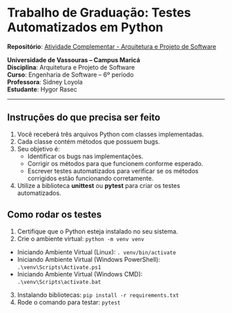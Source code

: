 # Trabalho de Graduação: Testes Automatizados em Python

**Repositório**: [Atividade Complementar - Arquitetura e Projeto de Software](https://github.com/hygorrasec/Atividade-Complementar---Arquitetura-e-Projeto-de-Software)

**Universidade de Vassouras – Campus Maricá**  
**Disciplina**: Arquitetura e Projeto de Software  
**Curso**: Engenharia de Software – 6º período  
**Professora**: Sidney Loyola  
**Estudante**: Hygor Rasec  

---

## Instruções do que precisa ser feito

1. Você receberá três arquivos Python com classes implementadas.  
2. Cada classe contém métodos que possuem bugs.  
3. Seu objetivo é:  
   - Identificar os bugs nas implementações.  
   - Corrigir os métodos para que funcionem conforme esperado.  
   - Escrever testes automatizados para verificar se os métodos corrigidos estão funcionando corretamente.  
4. Utilize a biblioteca **unittest** ou **pytest** para criar os testes automatizados.

## Como rodar os testes

1. Certifique que o Python esteja instalado no seu sistema.
2. Crie o ambiente virtual: ```python -m venv venv```
- Iniciando Ambiente Virtual (Linux): ```. venv/bin/activate```
- Iniciando Ambiente Virtual (Windows PowerShell): ```.\venv\Scripts\Activate.ps1```
- Iniciando Ambiente Virtual (Windows CMD): ```.\venv\Scripts\activate.bat```
3. Instalando bibliotecas: ```pip install -r requirements.txt```
4. Rode o comando para testar: ```pytest```
